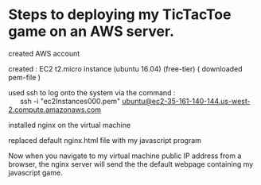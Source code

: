 # Steps to deploying my TicTacToe game on an AWS server.

created AWS account

created : EC2 t2.micro instance (ubuntu 16.04) (free-tier)  ( downloaded pem-file )

used ssh to log onto the system via the command : <br/>
&nbsp;&nbsp; &nbsp;&nbsp;&nbsp;ssh -i "ec2Instances000.pem" ubuntu@ec2-35-161-140-144.us-west-2.compute.amazonaws.com

installed nginx on the virtual machine

replaced default nginx.html file with my javascript program

Now when you navigate to my virtual machine public IP address from a browser, 
the nginx server will send the the default webpage containing my javascript game.
